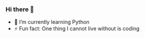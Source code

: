 ### Hi there 👋

- 🌱 I’m currently learning Python
- ⚡ Fun fact: One thing I cannot live without is coding 

